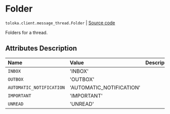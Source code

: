 # Folder
`toloka.client.message_thread.Folder` | [Source code](https://github.com/Toloka/toloka-kit/blob/v1.1.3/src/client/message_thread.py#L35)

Folders for a thread.

## Attributes Description

| Name | Value | Description |
| :------| :-----------| :----------| 
`INBOX`|'INBOX'|
`OUTBOX`|'OUTBOX'|
`AUTOMATIC_NOTIFICATION`|'AUTOMATIC_NOTIFICATION'|
`IMPORTANT`|'IMPORTANT'|
`UNREAD`|'UNREAD'|
